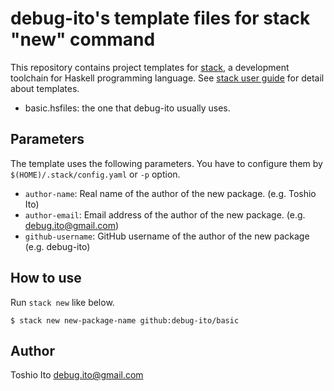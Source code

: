 # debug-ito's template files for stack "new" command

This repository contains project templates for [stack](https://docs.haskellstack.org/), a development toolchain for Haskell programming language. See [stack user guide](https://docs.haskellstack.org/en/stable/GUIDE/#templates) for detail about templates.

- basic.hsfiles: the one that debug-ito usually uses.

## Parameters

The template uses the following parameters. You have to configure them by `$(HOME)/.stack/config.yaml` or `-p` option.

- `author-name`: Real name of the author of the new package. (e.g. Toshio Ito)
- `author-email`: Email address of the author of the new package. (e.g. debug.ito@gmail.com)
- `github-username`: GitHub username of the author of the new package (e.g. debug-ito)

## How to use

Run `stack new` like below.

    $ stack new new-package-name github:debug-ito/basic

## Author

Toshio Ito <debug.ito@gmail.com>
